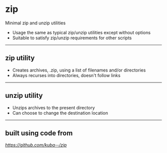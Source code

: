 # zip
Minimal zip and unzip utilities
- Usage the same as typical zip/unzip utilities except without options
- Suitable to satisfy zip/unzip requirements for other scripts
___
## zip utility
- Creates archives, .zip, using a list of filenames and/or directories
- Always recurses into directories, doesn't follow links
___
## unzip utility
- Unzips archives to the present directory
- Can choose to change the destination location
___
## built using code from
*https://github.com/kuba--/zip*
